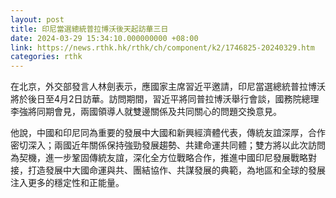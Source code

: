 ```yaml
---
layout: post
title: 印尼當選總統普拉博沃後天起訪華三日
date: 2024-03-29 15:34:10.000000000 +08:00
link: https://news.rthk.hk/rthk/ch/component/k2/1746825-20240329.htm
categories: rthk
---
```


在北京，外交部發言人林劍表示，應國家主席習近平邀請，印尼當選總統普拉博沃將於後日至4月2日訪華。訪問期間，習近平將同普拉博沃舉行會談，國務院總理李強將同期會見，兩國領導人就雙邊關係及共同關心的問題交換意見。

他說，中國和印尼同為重要的發展中大國和新興經濟體代表，傳統友誼深厚，合作密切深入；兩國近年關係保持強勁發展趨勢、共建命運共同體；雙方將以此次訪問為契機，進一步鞏固傳統友誼，深化全方位戰略合作，推進中國印尼發展戰略對接，打造發展中大國命運與共、團結協作、共謀發展的典範，為地區和全球的發展注入更多的穩定性和正能量。
